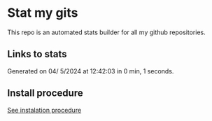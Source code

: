 # Stat my gits

This repo is an automated stats builder for all my github repositories.

## Links to stats


Generated on 04/ 5/2024 at 12:42:03 in 0 min, 1 seconds.

## Install procedure

[See instalation procedure](./src/install.md)
